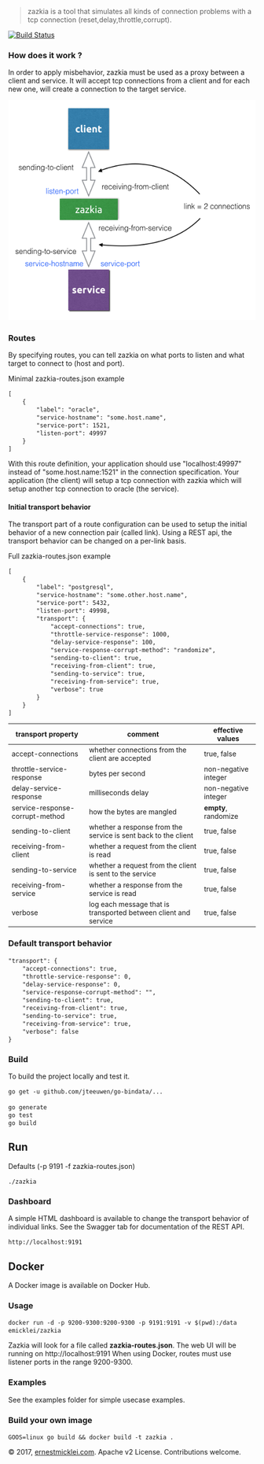 > zazkia
is a tool that simulates all kinds of connection problems with a tcp connection (reset,delay,throttle,corrupt).

[![Build Status](https://travis-ci.org/emicklei/zazkia.png)](https://travis-ci.org/emicklei/zazkia)

### How does it work ?
In order to apply misbehavior, zazkia must be used as a proxy between a client and service.
It will accept tcp connections from a client and for each new one, will create a connection to the target service.

![](dashboard/img/zazkia-as-proxy.png)

### Routes
By specifying routes, you can tell zazkia on what ports to listen and what target to connect to (host and port).

Minimal zazkia-routes.json example

	[
	    {
	        "label": "oracle",
	        "service-hostname": "some.host.name",
	        "service-port": 1521,
	        "listen-port": 49997
	    }
	]

With this route definition, your application should use "localhost:49997" instead of "some.host.name:1521" in the connection specification.
Your application (the client) will setup a tcp connection with zazkia which will setup another tcp connection to oracle (the service).

#### Initial transport behavior
The transport part of a route configuration can be used to setup the initial behavior of a new connection pair (called link).
Using a REST api, the transport behavior can be changed on a per-link basis.

Full zazkia-routes.json example

	[
	    {
	        "label": "postgresql",
	        "service-hostname": "some.other.host.name",
	        "service-port": 5432,
	        "listen-port": 49998,
	        "transport": {
				"accept-connections": true,
				"throttle-service-response": 1000,
				"delay-service-response": 100,
				"service-response-corrupt-method": "randomize",
				"sending-to-client": true,
				"receiving-from-client": true,
				"sending-to-service": true,
				"receiving-from-service": true,
				"verbose": true
	        }
	    }
	]

| transport property | comment | effective values |
|-----------|---------|--------|
| accept-connections | whether connections from the client are accepted | true, false |
| throttle-service-response | bytes per second | non-negative integer |
| delay-service-response | milliseconds delay | non-negative integer |
| service-response-corrupt-method | how the bytes are mangled | **empty**, randomize |
| sending-to-client | whether a response from the service is sent back to the client | true, false |
| receiving-from-client | whether a request from the client is read | true, false |
| sending-to-service | whether a request from the client is sent to the service | true, false|
| receiving-from-service | whether a response from the service is read | true, false | 
| verbose | log each message that is transported between client and service | true, false |

### Default transport behavior 

	"transport": {
		"accept-connections": true,
		"throttle-service-response": 0,
		"delay-service-response": 0,
		"service-response-corrupt-method": "",
		"sending-to-client": true,
		"receiving-from-client": true,
		"sending-to-service": true,
		"receiving-from-service": true,
		"verbose": false
	}

### Build

To build the project locally and test it.

	go get -u github.com/jteeuwen/go-bindata/...

	go generate
	go test
	go build

## Run

Defaults (-p 9191 -f zazkia-routes.json)

	./zazkia

### Dashboard
A simple HTML dashboard is available to change the transport behavior of individual links. See the Swagger tab for documentation of the REST API.

	http://localhost:9191

## Docker
A Docker image is available on Docker Hub.

### Usage

	docker run -d -p 9200-9300:9200-9300 -p 9191:9191 -v $(pwd):/data emicklei/zazkia

Zazkia will look for a file called **zazkia-routes.json**.
The web UI will be running on http://localhost:9191
When using Docker, routes must use listener ports in the range 9200-9300.

### Examples

See the examples folder for simple usecase examples.

### Build your own image

	GOOS=linux go build && docker build -t zazkia .


© 2017, [ernestmicklei.com](http://ernestmicklei.com).  Apache v2 License. Contributions welcome.	